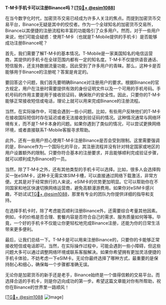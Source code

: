 **T-M卡手机卡可以注册Binance吗？[[TG💪+ @esim1088](https://t.me/s/esim1088)]**

在当今数字化时代，加密货币交易已经成为许多人关注的焦点。而提到加密货币交易平台，Binance无疑是其中的佼佼者。作为一个全球知名的加密货币交易所，Binance以其便捷的注册流程和丰富的功能吸引了众多用户。然而，对于一些用户来说，他们可能会疑惑：使用T-M卡（也就是T-Mobile提供的手机卡）是否能够成功注册Binance呢？

首先，我们需要了解T-M卡的基本情况。T-Mobile是一家美国知名的电信运营商，其提供的手机卡在全球范围内都有一定的知名度。T-M卡不仅提供语音通话、短信服务，还支持数据流量功能，因此受到了许多用户的青睐。那么，这种卡是否能够用于Binance的注册呢？答案是肯定的。

要回答这个问题，我们首先要明确Binance对注册用户的要求。根据Binance的官方规定，用户在注册时需要提供有效的身份证明文件以及一个可用的手机号码。手机号码的作用主要是用于接收验证码，确保账户的安全性。因此，只要你的T-M卡能够正常接收短信或电话，理论上就可以用来完成Binance的注册流程。

当然，在实际操作中，可能会遇到一些小问题。比如，有些用户反映他们的T-M卡在接收国际短信时存在延迟或者无法接收到验证码的情况。这种情况通常与网络环境有关，而不是T-M卡本身的问题。如果你遇到了类似的情况，可以尝试更换网络环境，或者直接联系T-Mobile客服寻求帮助。

此外，还有一些用户担心使用T-M卡注册Binance是否会受到限制。这里需要强调的是，Binance作为一个国际化的平台，其注册流程并没有针对特定国家或地区的用户设置额外的限制。只要你符合基本的注册要求，并且能够顺利完成验证步骤，就可以顺利成为Binance的一员。

当然，除了T-M卡之外，还有其他类型的手机卡可以选择。比如，很多人会选择购买一张eSIM卡，这种卡无需实体SIM卡槽，可以直接通过网络下载激活，非常方便。尤其是对于经常旅行的人来说，eSIM卡的优势更加明显。它可以帮助你在不同国家和地区快速切换网络运营商，避免高额漫游费用。如果你对eSIM卡感兴趣，不妨试试[TG💪+ @esim1088](https://t.me/s/esim1088)，那里有专业的团队为你提供详细的指导和支持。

在选择手机卡时，除了考虑能否顺利注册Binance外，还需要综合考量其他因素。例如，卡的价格是否合理、套餐内容是否符合自己的需求、服务质量如何等等。毕竟，一个好的手机卡不仅能让你更轻松地完成Binance注册，还能为你的日常生活带来更多便利。

最后，让我们总结一下。T-M卡是可以用来注册Binance的，只要你的卡能够正常接收短信或电话即可。当然，在实际操作过程中，可能会遇到一些小障碍，但这些问题大多可以通过调整网络环境或联系客服解决。如果你希望拥有更加灵活便捷的手机卡体验，不妨考虑一下eSIM卡。无论你最终选择了哪种方式，最重要的是保持耐心和细心，确保每一个步骤都准确无误。

无论你是加密货币的新手还是老手，Binance始终是一个值得信赖的交易平台。而选择合适的手机卡，则是你迈向成功的第一步。希望这篇文章能对你有所帮助，祝你在Binance的世界里一路顺风！

[[TG💪+ @esim1088](https://t.me/s/esim1088) ![Image](https://i.postimg.cc/4NQfJmqS/Snipaste-2025-05-13-00-14-12.png)]